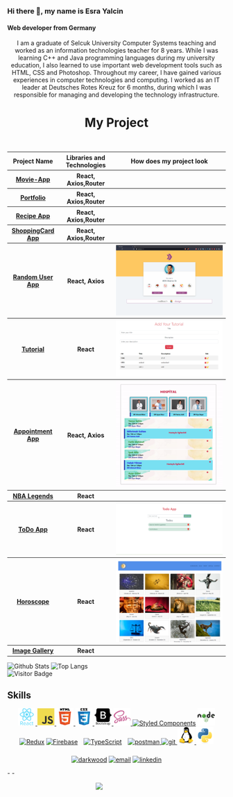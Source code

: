 ### Hi there 👋, my name is Esra Yalcin
#### Web developer from Germany

<p align="center">
 I am a graduate of Selcuk University Computer Systems teaching and worked as an information technologies teacher for 8 years. While I was learning C++ and Java programming languages during my university education, I also learned to use important web development tools such as HTML, CSS and Photoshop. Throughout my career, I have gained various experiences in computer technologies and computing. I worked as an IT leader at Deutsches Rotes Kreuz for 6 months, during which I was responsible for managing and developing the technology infrastructure.
 </p>

<h1 style= text-align:center;>My Project</h1>
    <br>
    <table>
<thead>
    <tr>
    <th>Project Name</th>
    <th>Libraries and Technologies</th>
    <th>How does my project look</th>
</tr>
</thead>
<tbody>
  <tr>
        <th> <a href="https://movie-app-esra.netlify.app/" target="_blank">Movie-App</a> </th>
<th>React, Axios,Router</th>
<th><img src="https://github.com/Yalcinesra/movie/blob/main/movie.gif" alt=""></th>
    </tr>
 <tr>
        <th> <a href="https://portfolionew-esra.netlify.app/" target="_blank">Portfolio</a> </th>
<th>React, Axios,Router</th>
<th><img src="https://github.com/Yalcinesra/portfolio/blob/main/portfolio.gif" alt=""></th>
    </tr>
 <tr>
        <th> <a href="https://recipeapp-esra.netlify.app/" target="_blank">Recipe App</a> </th>
<th>React, Axios,Router</th>
<th><img src="https://github.com/Yalcinesra/RecipeApp/blob/main/recipe.gif" alt=""></th>
    </tr>
  <tr>
        <th> <a href="https://shopping-card-esra.netlify.app/" target="_blank">ShoppingCard App</a> </th>
<th>React, Axios,Router</th>
<th><img src="https://github.com/Yalcinesra/Shopping-Card/blob/main/shopping-cart.gif" alt=""></th>
    </tr>
    <tr>
        <th> <a href="https://r-user-app-esra.netlify.app/" target="_blank">Random User App</a> </th>
<th>React, Axios</th>
<th><img src="https://github.com/Yalcinesra/Random-User-App/blob/main/random-user-app.gif" alt=""></th>
    </tr>
  <tr>
        <th> <a href="https://tutorial-esra.netlify.app/" target="_blank">Tutorial</a> </th>
<th>React</th>
<th><img src="https://github.com/Yalcinesra/tutorial/blob/main/11-16%20183910.png" alt=""></th>
    </tr>
  <tr>
        <th> <a href="https://appointment-esra.netlify.app/" target="_blank"> Appointment App</a> </th>
<th>React, Axios</th>
<th><img src="https://github.com/Yalcinesra/Appointment/blob/main/project.gif" alt=""></th>
    </tr>
   <tr>
        <th> <a href="https://nba-legends-search.netlify.app/" target="_blank">NBA Legends</a> </th>
<th>React</th>
<th><img src="https://github.com/Yalcinesra/NBA/blob/main/nba-legends.gif" alt=""></th>
    </tr>
  <tr>
        <th> <a href="https://react-todo-app-create.netlify.app/" target="_blank">ToDo App</a> </th>
<th>React</th>
<th><img src="https://github.com/Yalcinesra/Todo-App/blob/main/todoapp-uuid.gif" alt=""></th>
    </tr>
  <tr>
  <th> <a href="https://horoscope-esra.netlify.app/" target="_blank">Horoscope</a> </th>
<th>React</th>
<th><img src="https://github.com/Yalcinesra/horoscope/blob/main/11-16%20214302.png" alt=""></th>
    </tr>
   <tr>
  <th> <a href="https://imagegallery-new.netlify.app/" target="_blank">Image Gallery</a> </th>
<th>React</th>
<th><img src="https://github.com/Yalcinesra/imageGallery/blob/main/gallery.gif" alt=""></th>
    </tr>
</tbody>
    </table>
    
![Github Stats](https://github-readme-stats.vercel.app/api?username=Yalcinesra&count_private=true&show_icons=true&include_all_commits=true)
![Top Langs](https://github-readme-stats.vercel.app/api/top-langs/?username=Yalcinesra&hide=TeX&layout=compact) </br>
![Visitor Badge](https://visitor-badge.laobi.icu/badge?page_id=Yalcinesra.Yalcinesra)


## Skills

<p align="center">
  <a href="https://reactjs.org/" target="_blank"> <img src="https://raw.githubusercontent.com/devicons/devicon/master/icons/react/react-original-wordmark.svg" alt="react" width="40" height="40"/> </a>
  <a href="https://developer.mozilla.org/en-US/docs/Web/JavaScript" target="_blank"> <img src="https://raw.githubusercontent.com/devicons/devicon/master/icons/javascript/javascript-original.svg" alt="javascript" width="40" height="40"/> </a> 
  <a href="https://www.w3.org/html/" target="_blank"> <img src="https://raw.githubusercontent.com/devicons/devicon/master/icons/html5/html5-original-wordmark.svg" alt="html5" width="40" height="40"/> </a>
  <a href="https://www.w3schools.com/css/" target="_blank"> <img src="https://raw.githubusercontent.com/devicons/devicon/master/icons/css3/css3-original-wordmark.svg" alt="css3" width="40" height="40"/> </a>
  <a href="https://getbootstrap.com" target="_blank" rel="noreferrer"> <img src="https://raw.githubusercontent.com/devicons/devicon/master/icons/bootstrap/bootstrap-plain-wordmark.svg" alt="bootstrap" width="40" height="40"/> </a>
  <a href="https://sass-lang.com" target="_blank"> <img src="https://raw.githubusercontent.com/devicons/devicon/master/icons/sass/sass-original.svg" alt="sass" width="40" height="40"/> </a>
  <a href="https://styled-components.com/" target="_blank"><img src="https://profilinator.rishav.dev/skills-assets/styled-components.png" alt="Styled Components" width="40" height="40" /></a>  
  <a href="https://nodejs.org" target="_blank"> <img src="https://raw.githubusercontent.com/devicons/devicon/master/icons/nodejs/nodejs-original-wordmark.svg" alt="nodejs" width="40" height="40"/> </a>
  <a href="https://redux.js.org/" target="_blank"><img src="https://profilinator.rishav.dev/skills-assets/redux-original.svg" alt="Redux" width="40" height="40"/></a> 
  <a href="https://firebase.google.com/" target="_blank"><img src="https://profilinator.rishav.dev/skills-assets/firebase.png" alt="Firebase" height="42" /></a>  
  <a href="https://www.typescriptlang.org/" target="_blank"><img style="margin: 10px" src="https://profilinator.rishav.dev/skills-assets/typescript-original.svg" alt="TypeScript" height="40" /></a>
  <a href="https://www.postman.com/" target="_blank"> <img src="https://www.vectorlogo.zone/logos/getpostman/getpostman-icon.svg" alt="postman" width="40" height="40"/> </a>
  <a href="https://git-scm.com/" target="_blank"> <img src="https://www.vectorlogo.zone/logos/git-scm/git-scm-icon.svg" alt="git" width="40" height="40"/> </a>
  <a href="https://www.linux.org/" target="_blank" rel="noreferrer"> <img src="https://raw.githubusercontent.com/devicons/devicon/master/icons/linux/linux-original.svg" alt="linux" width="40" height="40"/> </a>
  <a href="https://www.python.org" target="_blank" rel="noreferrer"> <img src="https://raw.githubusercontent.com/devicons/devicon/master/icons/python/python-original.svg" alt="python" width="40" height="40"/> </a>
  
</p>
<p align="center">
  <a href="https://yalcinesra.netlify.app/"><img src="https://img.icons8.com/fluent/96/000000/domain.png" alt="darkwood"  width="70" height="70"/></a>
  <a href="mailto:yalcinaceresra@gmail.com" target="_blank"><img src="https://img.icons8.com/color/96/000000/gmail.png" alt="email"  width="70" height="70"/></a>
  <a href="https://www.linkedin.com/in/Yalcinesra/" target="_blank"><img src="https://img.icons8.com/color/96/000000/linkedin.png" alt="linkedin" width="70" height="70"/></a>
</p>
- 
- <p align="center">
  <img src="https://camo.githubusercontent.com/58502bc6910820c71f8cd9f3a6640c7d5374b4f752d4fdc5c4e79bdbd4fe4726/68747470733a2f2f6d656469612e67697068792e636f6d2f6d656469612f62634b6d49576b554d436a566d2f67697068792e676966" align="right" style="width:300px" />
 </p>
<!--
**Yalcinesra** is a :sparkles: _special_ :sparkles: repository because its `README.md` (this file) appears on your GitHub profile.
Here are some ideas to get you started:
- :telescope: I'
-->





